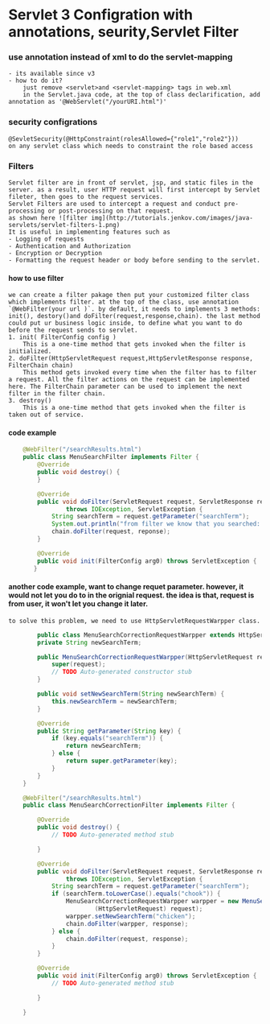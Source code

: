 # Servlet 3 Configration with annotations, seurity,Servlet Filter
### use annotation instead of xml to do the servlet-mapping
    - its available since v3
    - how to do it?
        just remove <servlet>and <servlet-mapping> tags in web.xml
        in the Servlet.java code, at the top of class declarification, add annotation as '@WebServlet("/yourURI.html")' 

### security configrations
    @SevletSecurity(@HttpConstraint(rolesAllowed={"role1","role2"}))
    on any servlet class which needs to constraint the role based access 

### Filters
    Servlet filter are in front of servlet, jsp, and static files in the server. as a result, user HTTP request will first intercept by Servlet fileter, then goes to the request services.
    Servlet Filters are used to intercept a request and conduct pre-processing or post-processing on that request.
    as shown here ![filter img](http://tutorials.jenkov.com/images/java-servlets/servlet-filters-1.png)
    It is useful in implementing features such as
    - Logging of requests
    - Authentication and Authorization
    - Encryption or Decryption
    - Formatting the request header or body before sending to the servlet.
#### how to use filter
    we can create a filter pakage then put your customized filter class which implements filter. at the top of the class, use annotation `@WebFilter(your url )`. by default, it needs to implements 3 methods:
    init(), destory()and doFilter(request,response,chain). the last method could put ur business logic inside, to define what you want to do before the request sends to servlet.
    1. init( FilterConfig config ) 
        This is a one-time method that gets invoked when the filter is initialized.
    2. doFilter(HttpServletRequest request,HttpServletResponse response, FilterChain chain)
        This method gets invoked every time when the filter has to filter a request. All the filter actions on the request can be implemented here. The FilterChain parameter can be used to implement the next filter in the filter chain.
    3. destroy()
        This is a one-time method that gets invoked when the filter is taken out of service.
#### code example

```java
    @WebFilter("/searchResults.html")
    public class MenuSearchFilter implements Filter {
        @Override
        public void destroy() {
        }

        @Override
        public void doFilter(ServletRequest request, ServletResponse reponse, FilterChain chain)
                throws IOException, ServletException {
            String searchTerm = request.getParameter("searchTerm");
            System.out.println("from filter we know that you searched: " + searchTerm);
            chain.doFilter(request, reponse);
        }

        @Override
        public void init(FilterConfig arg0) throws ServletException {
       }
``` 


#### another code example,  want to change requet parameter. however, it would not let you do to in the orignial request. the idea is that, request is from user, it won't let you change it later.
    to solve this problem, we need to use HttpServletRequestWarpper class.
```java
        public class MenuSearchCorrectionRequestWarpper extends HttpServletRequestWrapper {
        private String newSearchTerm;

        public MenuSearchCorrectionRequestWarpper(HttpServletRequest request) {
            super(request);
            // TODO Auto-generated constructor stub
        }

        public void setNewSearchTerm(String newSearchTerm) {
            this.newSearchTerm = newSearchTerm;
        }

        @Override
        public String getParameter(String key) {
            if (key.equals("searchTerm")) {
                return newSearchTerm;
            } else {
                return super.getParameter(key);
            }
        }
    }

    @WebFilter("/searchResults.html")
    public class MenuSearchCorrectionFilter implements Filter {

        @Override
        public void destroy() {
            // TODO Auto-generated method stub

        }

        @Override
        public void doFilter(ServletRequest request, ServletResponse response, FilterChain chain)
                throws IOException, ServletException {
            String searchTerm = request.getParameter("searchTerm");
            if (searchTerm.toLowerCase().equals("chook")) {
                MenuSearchCorrectionRequestWarpper warpper = new MenuSearchCorrectionRequestWarpper(
                        (HttpServletRequest) request);
                warpper.setNewSearchTerm("chicken");
                chain.doFilter(warpper, response);
            } else {
                chain.doFilter(request, response);
            }
        }

        @Override
        public void init(FilterConfig arg0) throws ServletException {
            // TODO Auto-generated method stub

        }

    }
```